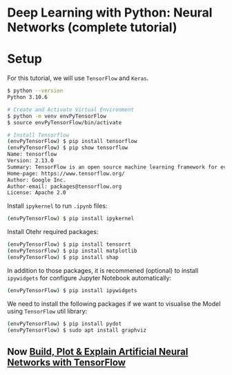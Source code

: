 # Deep Learning with Python: Neural Networks (complete tutorial)


<!-- By: Mauro Di Pietro; 
Published in: [Towards Data Science](https://towardsdatascience.com/deep-learning-with-python-neural-networks-complete-tutorial-6b53c0b06af0);
Date: Dec 18, 2021 -->

# Setup
For this tutorial, we will use `TensorFlow` and `Keras`.

```bash
$ python --version
Python 3.10.6

# Create and Activate Virtual Environment
$ python -m venv envPyTensorFlow
$ source envPyTensorFlow/bin/activate

# Install Tensorflow
(envPyTensorFlow) $ pip install tensorflow
(envPyTensorFlow) $ pip show tensorflow
Name: tensorflow
Version: 2.13.0
Summary: TensorFlow is an open source machine learning framework for everyone.
Home-page: https://www.tensorflow.org/
Author: Google Inc.
Author-email: packages@tensorflow.org
License: Apache 2.0
```

Install `ipykernel` to run `.ipynb` files:
```bash
(envPyTensorFlow) $ pip install ipykernel
```

Install Otehr required packages:
```bash
(envPyTensorFlow) $ pip install tensorrt
(envPyTensorFlow) $ pip install matplotlib
(envPyTensorFlow) $ pip install shap
```

In addition to those packages, it is recommened (optional) to install `ipywidgets` for configure Jupyter Notebook automatically:
```bash
(envPyTensorFlow) $ pip install ipywidgets
```

We need to install the following packages if we want to visualise the Model using `TensorFlow` util library:
```bash
(envPyTensorFlow) $ pip install pydot
(envPyTensorFlow) $ sudo apt install graphviz
```
## Now [Build, Plot & Explain Artificial Neural Networks with TensorFlow](py_DL_TF_NeuralNetwork.ipynb)